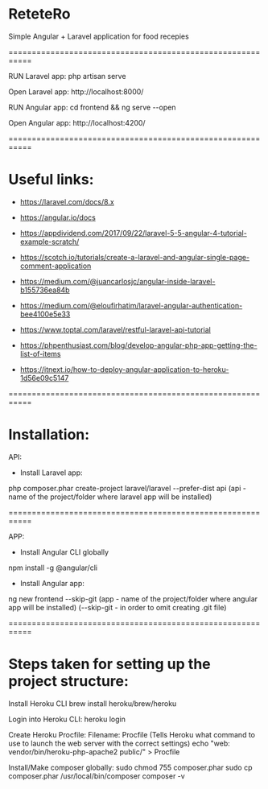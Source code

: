 # ReteteRo

Simple Angular + Laravel application for food recepies

===========================================================




RUN Laravel app:
	php artisan serve

Open Laravel app:
	http://localhost:8000/




RUN Angular app:
	cd frontend && ng serve --open

Open Angular app:
	http://localhost:4200/



===========================================================


# Useful links:

- https://laravel.com/docs/8.x
- https://angular.io/docs

- https://appdividend.com/2017/09/22/laravel-5-5-angular-4-tutorial-example-scratch/
- https://scotch.io/tutorials/create-a-laravel-and-angular-single-page-comment-application
- https://medium.com/@juancarlosjc/angular-inside-laravel-b155736ea84b
- https://medium.com/@eloufirhatim/laravel-angular-authentication-bee4100e5e33
- https://www.toptal.com/laravel/restful-laravel-api-tutorial
- https://phpenthusiast.com/blog/develop-angular-php-app-getting-the-list-of-items
- https://itnext.io/how-to-deploy-angular-application-to-heroku-1d56e09c5147




===========================================================


# Installation:

API:


- Install Laravel app:

php composer.phar create-project laravel/laravel --prefer-dist api
	(api - name of the project/folder where laravel app will be installed)








===========================================================


APP:


- Install Angular CLI globally

npm install -g @angular/cli




- Install Angular app:

ng new frontend --skip-git
	(app - name of the project/folder where angular app will be installed)
	(--skip-git - in order to omit creating .git file)








===========================================================


# Steps taken for setting up the project structure:



Install Heroku CLI
	brew install heroku/brew/heroku


Login into Heroku CLI:
	heroku login


Create Heroku Procfile:
	Filename: Procfile
	(Tells Heroku what command to use to launch the web server with the correct settings)
	echo "web: vendor/bin/heroku-php-apache2 public/" > Procfile


Install/Make composer globally:
	sudo chmod 755 composer.phar
	sudo cp composer.phar /usr/local/bin/composer
	composer -v












































